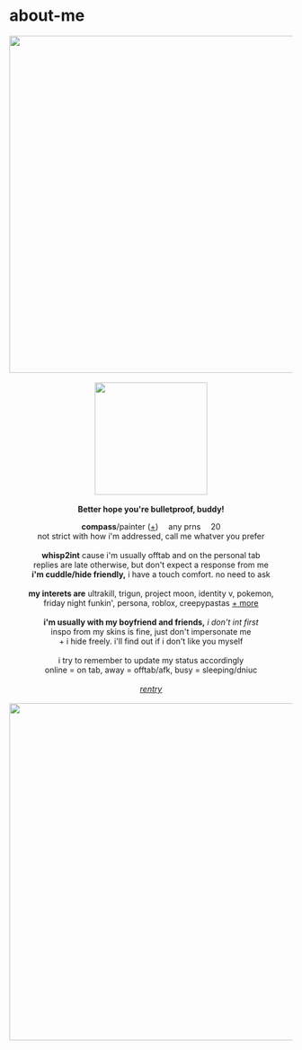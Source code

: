 # about-me
<p align="center">
  <img src="https://64.media.tumblr.com/ea96c27a07bbe077f139062c76cadf96/23b4a8b99fd33770-08/s1280x1920/e561b3abde7f03988dd01db2404e8901a327c7c9.pnj" width="600px">
  <br><br> <img src="https://static.wikia.nocookie.net/pressure/images/e/e6/Site-logo.png/revision/latest?cb=20240324041257" width="200px">
  <br><br> <b>Better hope you're bulletproof, buddy!</b>
  </p>
<p align="center">
  <b>compass</b>/painter (<a href="https://en.pronouns.page/@eternality">+</a>) <img src="https://64.media.tumblr.com/dc6cc0ab77f882b52cd3a800aaa2fe28/db7ce6708c01e3ab-fc/s75x75_c1/72ee01e8a2be1ef319cc5eed86d84dd6a9ccf2bf.gifv" width="10px"> any prns <img src="https://64.media.tumblr.com/dc6cc0ab77f882b52cd3a800aaa2fe28/db7ce6708c01e3ab-fc/s75x75_c1/72ee01e8a2be1ef319cc5eed86d84dd6a9ccf2bf.gifv" width="10px"> 20
  <br>not strict with how i'm addressed, call me whatver you prefer
  <br><br>
<b>whisp2int</b> cause i'm usually offtab and on the personal tab
<br>replies are late otherwise, but don't expect a response from me
<br><b>i'm cuddle/hide friendly,</b> i have a touch comfort. no need to ask
<br><br>
<b>my interets are</b>
ultrakill, trigun, project moon, identity v, pokemon,
<br>friday night funkin', persona, roblox, creepypastas <a href="https://rentry.co/memriesofyou">+ more</a>
<br><br><b>i'm usually with my boyfriend and friends,</b> <i>i don't int first</i>
  <br> inspo from my skins is fine, just don't impersonate me
<br>+ i hide freely. i'll find out if i don't like you myself
<br><br> i try to remember to update my status accordingly
<br> online = on tab, away = offtab/afk, busy = sleeping/dniuc
<br><br><i><a href="https://rentry.co/hdalblacksite">rentry</a></i>
<br>
<br> <img src="https://64.media.tumblr.com/ea96c27a07bbe077f139062c76cadf96/23b4a8b99fd33770-08/s1280x1920/e561b3abde7f03988dd01db2404e8901a327c7c9.pnj" width="600px">
</p>
